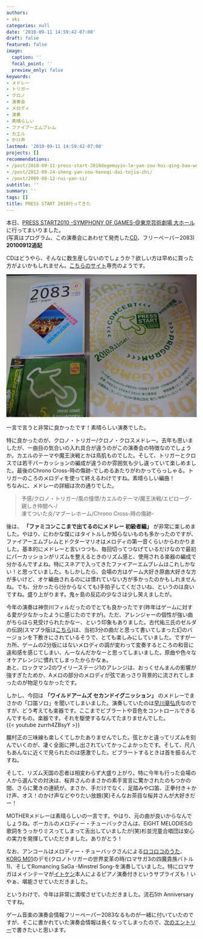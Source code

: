 ```yaml
---
authors:
- aki
categories: null
date: '2010-09-11 14:59:42-07:00'
draft: false
featured: false
image:
  caption: ''
  focal_point: ''
  preview_only: false
keywords:
- メドレー
- トリガー
- クロノ
- 演奏会
- メロディ
- 演奏
- 素晴らしい
- ファイアーエムブレム
- カエル
- かけ声
lastmod: '2010-09-11 14:59:42-07:00'
projects: []
recommendations:
- /post/2010-09-11-press-start-2010degemuyin-le-yan-zou-hui-qing-bao-wogetutosita/
- /post/2012-09-24-sheng-yan-zou-henoqi-dai-tojia-zhi/
- /post/2009-08-12-rui-yan-si/
subtitle: ''
summary: ''
tags: []
title: PRESS START 2010行ってきた
---
```


本日、[PRESS START2010 -SYMPHONY OF GAMES-@東京芸術劇場 大ホール](http://www.famitsu.com/famiweb/pressstart/)に行ってまいりました。  
(写真はプログラム、この演奏会にあわせて発売した[CD](http://ebten.jp/famitsu/p/4541993016235/?aid=prc)、フリーペーパー2083)  
**20100912追記**

CDはどうやら、そんなに数生産しないのでしょうか？欲しい方は早めに買った方がよいかもしれません。[こちらのサイト](http://ebten.jp/famitsu/p/4541993016235/?aid=prc)専売のようです。

[![](l_1600_1200_ddc55359-bb52-4359-9847-1e23f468c141.jpeg)](l_1600_1200_ddc55359-bb52-4359-9847-1e23f468c141.jpeg)

一言で言うと非常に良かったです！素晴らしい演奏でした。

特に良かったのが、クロノ・トリガー/クロノ・クロスメドレー。去年も思いましたが、一曲目の気合いの入れ具合が違うのがこの演奏会の特徴なのでしょうか。カエルのテーマや魔王決戦とかは鳥肌ものでした。そして、トリガーとクロスでは若干パーカッションの編成が違うのか雰囲気も少し違っていて楽しめました。最後のChrono Cross-時の傷跡-でしめるあたりがわかってらっしゃる。トリガーのころのメロディを使って終えるわけですね。素晴らしい編曲！  
ちなみに、メドレーの詳細は次の通りでした。

> 予感/クロノ・トリガー/風の憧憬/カエルのテーマ/魔王決戦/エピローグ-親しき仲間へ-/  
> 凍てついた炎/マブーレホーム/Chrono Cross-時の傷跡-

後は、 **「ファミコンここまで出てるのにメドレー 初級者編」** が非常に楽しめました。やはり、にわかな僕にはタイトルしか知らないものも多かったのですが、ファイアーエムブレムとドクターマリオはメロディの第一音くらいからわかりました。基本的にメドレーと言いつつも、毎回切ってつなげているだけなので最初にパーカッションがリズムを整えるときのリズム感と、使用される楽器の編成で分かるんですよね。特にスネアで入ってきたファイアーエムブレムはこれしかない！と思っていました。もしかしたら、会場の方はゲーム大好き原曲大好きな方が多いけど、オケ編曲されるのには慣れていない方が多かったのかもしれませんね。でも、分かったら(分からなくても)手拍子してくださいね、というのは良いですね。盛り上がります。鬼ヶ島の反応の少なさは少し笑えましたが。

今年の演奏は神奈川フィルだったのでとても良かったです(昨年はゲームに対する愛が少なかったように感じたのですが)。ただ、アレンジャーの個性が強い曲がちらほら見受けられたかなー、という印象もありました。古代祐三氏のゼルダの伝説(スマブラ版は[こちら](http://www.nicovideo.jp/watch/sm2344763))は、当初3分の曲だと思って書いてしまった幻のバージョンを下敷きにされているそうで、とても楽しみにしていました。ですが一カ所、ゲームの2分版にはないメロディの調が変わって変奏するところの和音に違和感を感じてしまい、んーなんだかなーと思ってしまいました。原曲や色々なオケアレンジに慣れてしまったからかなぁ。  
あと、ロックマン2のワイリーステージ1のアレンジは、おっくせんまんの影響が強すぎたためか、Aメロの部分のメロディが弦であっさり背景的に流されてしまったのが物足りなかったです。

しかし、今回は **「ワイルドアームズ セカンドイグニッション」** のメドレーでまさかの「口笛ソロ」を聞いてしまいました。演奏していたのは[早川章弘](http://www.crazy-angel.com/members/hayakawa/index.htm)氏なのですが、どう考えても楽器です。ここまでビブラートや音色をコントロールできるんですもの。楽器です。それを駆使するなんてたまりませんでした。  
{{< youtube zurrh4ZBsyY >}}

朧村正の三味線も楽しくてしかたありませんでした。弦とかと違ってリズムを刻んでいくのが、凄く全面に押し出されていてかっこよかったです。そして、尺八もあんなに近くで見られたのは感激でした。ビブラートするときは首を振るんですね。

そして、リズム天国の忍者は相変わらず大盛り上がり。特に今年も行った会場の人から選んでの対決は、桜井さんのまさかの素手宣言に驚かされたのもつかの間、さらに驚きの連続が。まさか、手だけでなく、足踏みや口笛、正拳付き＋かけ声、オス！のかけ声などやりたい放題(笑)そんなお茶目な桜井さんが大好きだー！

MOTHERメドレーは素晴らしいの一言です。やはり、元の曲が良いからなんでしょうね。ボーカルのメロディー・チューバックさんは、EIGHT MELODIESの歌詞をうっかりミスってしまって舌出していましたが(笑)杉並児童合唱団は安心の実力を発揮していただきました。ありがとう！

なお、アンコールはメロディー・チューバックさんによる[ロコロコのうた](http://www.youtube.com/watch?v=Tpuo34_WFoU)、[KORG M01](http://www.detune.co.jp/blog/?page_id=7)のデモ(クロノトリガーの世界変革の時/ロマサガ3の四魔貴族バトル1)、そしてRomancing SaGa -Minstrel Song-を演奏していました。特にロマサガはメインテーマが[イトケン](http://ja.wikipedia.org/wiki/%E4%BC%8A%E8%97%A4%E8%B3%A2%E6%B2%BB)本人によるピアノ演奏付きというサプライズも！いやぁ、堪能させていただきました。

というわけで、今年は非常に満喫させていただきました。流石5th Anniversaryですね。

ゲーム音楽の演奏会情報フリーペーパー2083なるものが一緒に付いていたのですが、そこに書かれていた演奏会情報は長くなってしまったので、[次のエントリー](https://chezo.uno/post/2010-09-11-press-start-2010degemuyin-le-yan-zou-hui-qing-bao-wogetutosita/)で書きたいと思います。